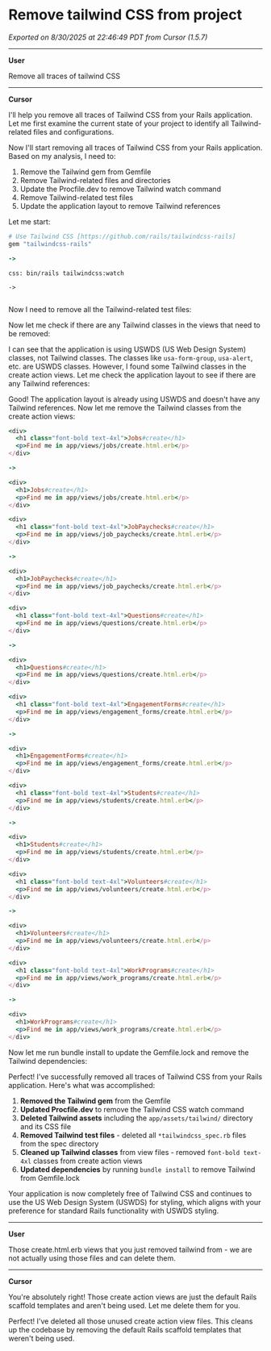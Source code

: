 # Remove tailwind CSS from project
_Exported on 8/30/2025 at 22:46:49 PDT from Cursor (1.5.7)_

---

**User**

Remove all traces of tailwind CSS

---

**Cursor**

I'll help you remove all traces of Tailwind CSS from your Rails application. Let me first examine the current state of your project to identify all Tailwind-related files and configurations.


Now I'll start removing all traces of Tailwind CSS from your Rails application. Based on my analysis, I need to:

1. Remove the Tailwind gem from Gemfile
2. Remove Tailwind-related files and directories
3. Update the Procfile.dev to remove Tailwind watch command
4. Remove Tailwind-related test files
5. Update the application layout to remove Tailwind references

Let me start:


```ruby
# Use Tailwind CSS [https://github.com/rails/tailwindcss-rails]
gem "tailwindcss-rails"

->


```

```plaintext
css: bin/rails tailwindcss:watch

->


```

Now I need to remove all the Tailwind-related test files:


Now let me check if there are any Tailwind classes in the views that need to be removed:


I can see that the application is using USWDS (US Web Design System) classes, not Tailwind classes. The classes like `usa-form-group`, `usa-alert`, etc. are USWDS classes. However, I found some Tailwind classes in the create action views. Let me check the application layout to see if there are any Tailwind references:


Good! The application layout is already using USWDS and doesn't have any Tailwind references. Now let me remove the Tailwind classes from the create action views:


```ruby
<div>
  <h1 class="font-bold text-4xl">Jobs#create</h1>
  <p>Find me in app/views/jobs/create.html.erb</p>
</div>

->

<div>
  <h1>Jobs#create</h1>
  <p>Find me in app/views/jobs/create.html.erb</p>
</div>
```

```ruby
<div>
  <h1 class="font-bold text-4xl">JobPaychecks#create</h1>
  <p>Find me in app/views/job_paychecks/create.html.erb</p>
</div>

->

<div>
  <h1>JobPaychecks#create</h1>
  <p>Find me in app/views/job_paychecks/create.html.erb</p>
</div>
```

```ruby
<div>
  <h1 class="font-bold text-4xl">Questions#create</h1>
  <p>Find me in app/views/questions/create.html.erb</p>
</div>

->

<div>
  <h1>Questions#create</h1>
  <p>Find me in app/views/questions/create.html.erb</p>
</div>
```

```ruby
<div>
  <h1 class="font-bold text-4xl">EngagementForms#create</h1>
  <p>Find me in app/views/engagement_forms/create.html.erb</p>
</div>

->

<div>
  <h1>EngagementForms#create</h1>
  <p>Find me in app/views/engagement_forms/create.html.erb</p>
</div>
```

```ruby
<div>
  <h1 class="font-bold text-4xl">Students#create</h1>
  <p>Find me in app/views/students/create.html.erb</p>
</div>

->

<div>
  <h1>Students#create</h1>
  <p>Find me in app/views/students/create.html.erb</p>
</div>
```

```ruby
<div>
  <h1 class="font-bold text-4xl">Volunteers#create</h1>
  <p>Find me in app/views/volunteers/create.html.erb</p>
</div>

->

<div>
  <h1>Volunteers#create</h1>
  <p>Find me in app/views/volunteers/create.html.erb</p>
</div>
```

```ruby
<div>
  <h1 class="font-bold text-4xl">WorkPrograms#create</h1>
  <p>Find me in app/views/work_programs/create.html.erb</p>
</div>

->

<div>
  <h1>WorkPrograms#create</h1>
  <p>Find me in app/views/work_programs/create.html.erb</p>
</div>
```

Now let me run bundle install to update the Gemfile.lock and remove the Tailwind dependencies:


Perfect! I've successfully removed all traces of Tailwind CSS from your Rails application. Here's what was accomplished:

1. **Removed the Tailwind gem** from the Gemfile
2. **Updated Procfile.dev** to remove the Tailwind CSS watch command
3. **Deleted Tailwind assets** including the `app/assets/tailwind/` directory and its CSS file
4. **Removed Tailwind test files** - deleted all `*tailwindcss_spec.rb` files from the spec directory
5. **Cleaned up Tailwind classes** from view files - removed `font-bold text-4xl` classes from create action views
6. **Updated dependencies** by running `bundle install` to remove Tailwind from Gemfile.lock

Your application is now completely free of Tailwind CSS and continues to use the US Web Design System (USWDS) for styling, which aligns with your preference for standard Rails functionality with USWDS styling.

---

**User**

Those create.html.erb views that you just removed tailwind from - we are not actually using those files and can delete them.

---

**Cursor**

You're absolutely right! Those create action views are just the default Rails scaffold templates and aren't being used. Let me delete them for you.


Perfect! I've deleted all those unused create action view files. This cleans up the codebase by removing the default Rails scaffold templates that weren't being used.

